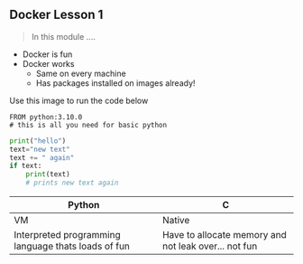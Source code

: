 ## Docker Lesson 1

> In this module ....


- Docker is fun
- Docker works
  - Same on every machine
  - Has packages installed on images already!

Use this image to run the code below
```
FROM python:3.10.0
# this is all you need for basic python
```

```python
print("hello")
text="new text"
text += " again"
if text:
    print(text)
    # prints new text again
```


| Python | C |
| ----------- | ----------- |
| VM | Native |
| Interpreted programming language thats loads of fun | Have to allocate memory and not leak over... not fun |
